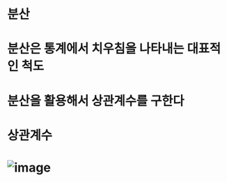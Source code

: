 # 분산 

# 분산은 통계에서 치우침을 나타내는 대표적인 척도 

# 분산을 활용해서 상관계수를 구한다

# 상관계수
# ![image](https://user-images.githubusercontent.com/73323188/135569495-59311d0f-0088-4a82-853b-5581e39a5a8a.png)

